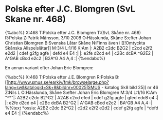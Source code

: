 # Polska efter J.C. Blomgren (SvL Skane nr. 468)

{%abc%}
X:468
T:Polska efter J.C. Blomgren 
T:(SvL Skåne nr. 468)
R:Polska
Z:Patrik Månsson, 3/10 2008
O:Hässlunda, Skåne
S:efter Johan Christian Blomgren
B:Svenska Låtar Skåne
N:Finns även i [[!Omtyckta Skånska Allspelslåtar]]
M:3/4
L:1/16
K:Am
|: A2B2 c2dc B2G2 | c2cd e2f2 e2d2 | cdef g2fg agfe | defd e4 E4 :|
|: e2fe d2cd e4 | c2Bc dcBA ^G2E2 | A^GAB cBcd e2c2 | B2A^G A4 A,4 :|
{%endabc%}

En annan variant efter Johan Eric Blomgren:

{%abc%}
X:468
T:Polska efter J.E. Blomgren 
R:Polska
B:[[http://www.smus.se/earkiv/fmk/browselarge.php?lang=sw&katalogid=Sk+8&bildnr=00025|SMUS - katalog Sk8 bild 25]] nr 46
Z:Nils L
O:Hässlunda, Skåne
S:efter Johan Eric Blomgren
M:3/4
L:1/16
K:Am
"^*"|: A2B2 c2dc B2^G2 | A2AB c2cd efed | cdef g2fg agfe | gfed edcB c4 :|
|: e2fe d2cd e4 | c2Bc dcBA B2^G2 | A^GAB cBcd e2c2 | BA^GB A4 A,4 :|
%%text *ossia:
A2B2 c2dc B2^G2 | c2d2 e2f2 e2d2 | cdef g2fg agfe | ^defd e4 E4 :|
{%endabc%}
